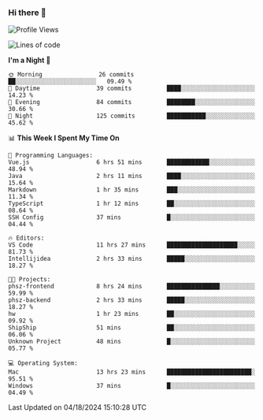 ### Hi there 👋

<!--
**ALiersEL/ALiersEL** is a ✨ _special_ ✨ repository because its `README.md` (this file) appears on your GitHub profile.

Here are some ideas to get you started:

- 🔭 I’m currently working on ...
- 🌱 I’m currently learning ...
- 👯 I’m looking to collaborate on ...
- 🤔 I’m looking for help with ...
- 💬 Ask me about ...
- 📫 How to reach me: ...
- 😄 Pronouns: ...
- ⚡ Fun fact: ...
-->

<!--START_SECTION:waka-->
![Profile Views](http://img.shields.io/badge/Profile%20Views-0-blue)

![Lines of code](https://img.shields.io/badge/From%20Hello%20World%20I%27ve%20Written-7.6%20million%20lines%20of%20code-blue)

**I'm a Night 🦉** 

```text
🌞 Morning                26 commits          ██░░░░░░░░░░░░░░░░░░░░░░░   09.49 % 
🌆 Daytime                39 commits          ████░░░░░░░░░░░░░░░░░░░░░   14.23 % 
🌃 Evening                84 commits          ████████░░░░░░░░░░░░░░░░░   30.66 % 
🌙 Night                  125 commits         ███████████░░░░░░░░░░░░░░   45.62 % 
```


📊 **This Week I Spent My Time On** 

```text
💬 Programming Languages: 
Vue.js                   6 hrs 51 mins       ████████████░░░░░░░░░░░░░   48.94 % 
Java                     2 hrs 11 mins       ████░░░░░░░░░░░░░░░░░░░░░   15.64 % 
Markdown                 1 hr 35 mins        ███░░░░░░░░░░░░░░░░░░░░░░   11.34 % 
TypeScript               1 hr 12 mins        ██░░░░░░░░░░░░░░░░░░░░░░░   08.64 % 
SSH Config               37 mins             █░░░░░░░░░░░░░░░░░░░░░░░░   04.44 % 

🔥 Editors: 
VS Code                  11 hrs 27 mins      ████████████████████░░░░░   81.73 % 
Intellijidea             2 hrs 33 mins       █████░░░░░░░░░░░░░░░░░░░░   18.27 % 

🐱‍💻 Projects: 
phsz-frontend            8 hrs 24 mins       ███████████████░░░░░░░░░░   59.99 % 
phsz-backend             2 hrs 33 mins       █████░░░░░░░░░░░░░░░░░░░░   18.27 % 
hw                       1 hr 23 mins        ██░░░░░░░░░░░░░░░░░░░░░░░   09.92 % 
ShipShip                 51 mins             ██░░░░░░░░░░░░░░░░░░░░░░░   06.06 % 
Unknown Project          48 mins             █░░░░░░░░░░░░░░░░░░░░░░░░   05.77 % 

💻 Operating System: 
Mac                      13 hrs 23 mins      ████████████████████████░   95.51 % 
Windows                  37 mins             █░░░░░░░░░░░░░░░░░░░░░░░░   04.49 % 
```


 Last Updated on 04/18/2024 15:10:28 UTC
<!--END_SECTION:waka-->
